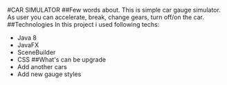 #CAR SIMULATOR 
##Few words about. 
This is simple car gauge simulator. As user you can accelerate, break, change gears, turn off/on the car. 
##Technologies 
In this project i used following techs:
* Java 8 
* JavaFX 
* SceneBuilder 
* CSS 
##What's can be upgrade 
* Add another cars 
* Add new gauge styles
